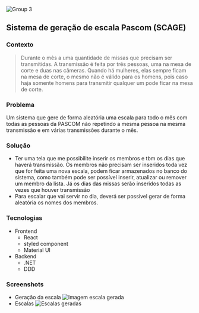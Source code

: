![Group 3](https://github.com/tiagolopesdev/desafios/assets/58925056/fbb80eef-ff17-4147-8d0a-baf01901f6db)


## Sistema de geração de escala Pascom (SCAGE)


### Contexto
> Durante o mês a uma quantidade de missas que precisam ser transmitidas. A transmissão é feita por três pessoas, uma na mesa de corte e duas nas câmeras. Quando há mulheres, elas sempre ficam na mesa de corte, o mesmo não é válido para os homens, pois caso haja somente homens para transmitir qualquer um pode ficar na mesa de corte.

### Problema 
Um sistema que gere de forma aleatória uma escala para todo o mês com todas as pessoas da PASCOM não repetindo a mesma pessoa na mesma transmissão e em várias transmissões durante o mês.

### Solução
* Ter uma tela que me possibilite inserir os membros e tbm os dias que haverá transmissão. Os membros não precisam ser inseridos toda vez que for feita uma nova escala, podem ficar armazenados no banco do sistema, como também pode ser possível inserir, atualizar ou remover um membro da lista. Já os dias das missas serão inseridos todas as vezes que houver transmissão
* Para escalar que vai servir no dia, deverá ser possível gerar de forma aleatória os nomes dos membros.

### Tecnologias
- Frontend
    - React
    - styled component
    - Material UI
- Backend
    - .NET
    - DDD

### Screenshots
* Geração da escala
  ![Imagem escala gerada](https://github.com/tiagolopesdev/desafios/assets/58925056/687aa1ea-f5ad-4a8c-9db5-7836369dd202)
* Escalas
  ![Escalas geradas](https://github.com/tiagolopesdev/desafios/assets/58925056/96bbe646-1cc3-47c6-82a3-d6c8849808fe)
  








